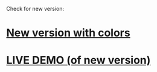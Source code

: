 Check for new version:

# [New version with colors](https://github.com/xpl/expression/)

# [LIVE DEMO (of new version)](http://xpl.github.io/expression/)
